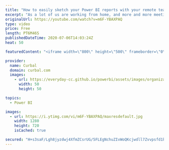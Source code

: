 ```yaml
---
title: "How to easily sketch your Power BI reports with your remote team/ customers #StayHome"
excerpt: "As a lot of us are working from home, and more and more meetings are online, how do we gather the requirements from our customers /colleagues for our power bi reports?  In this video I will show you one way to do it with tools you already have in your computer (most likely).   Unfortunately they deleted"
originalUrl: https://youtube.com/watch?v=m6F-YBAXPAQ
type: video
price: Free
length: PT6M46S
publishedDateTime: 2020-07-06T14:03:24Z
heat: 50

featuredContent: "<iframe width=\"800\" height=\"500\" frameborder=\"0\" src=\"https://www.youtube.com/embed/m6F-YBAXPAQ\" allow=\"accelerometer; autoplay; encrypted-media; gyroscope; picture-in-picture\" allowfullscreen></iframe>"

provider:
  name: Curbal
  domain: curbal.com
  images:
    - url: https://everyday-cc.github.io/powerbi/assets/images/organizations/curbal.com-50x50.jpg
      width: 50
      height: 50

topics:
  - Power BI

images:
  - url: https://i.ytimg.com/vi/m6F-YBAXPAQ/maxresdefault.jpg
    width: 1280
    height: 720
    isCached: true

secured: "H+s3saF/Lgh8jyzdwj4XfmZCsrUG/5FLEgNchuZIvWoQKcjwdll7Zvvpsfd1kAY5gpxDaSDxRrBnPInfyqINXVtlwFGGrXHNs271j06M63SJfWXz6FvF7FUE1kJXO7RSnqBo7OY1BXvWVB9SvjmiX0z/Vx9lJ8SwrBy+SD96A5bvWwdmu+NL+1UYk3ATgXUBzEo7vlF7BUn65Zt9y37fzJMZRPRpDkY1emXnSxbvk58Z1IAfZSyeNUNebrD2lUDzUFOPWf/97w31ZKl0NG+tvPj9dMXZr0yknLuUNl3yBx/FaMEHNAgut2JF83OflYVaWgkJVbaLinvWikjkSXF+naAQT5QEFA89DHhm8aLPqkF7+rOJIMHdhjA60UaPC+uvnkbfMaUw41PhZCGRTL2URRVzjdWOKcqKRgMXtLPcE8c=;ohI9Is17ZiThXMNaMwBzrA=="
---
```


